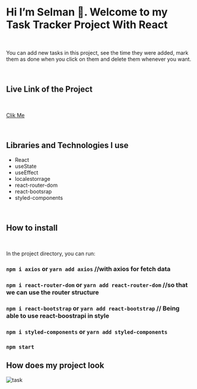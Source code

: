 

<h1>Hi I’m Selman 👋. Welcome to my Task Tracker Project With React </h1>

<br>

<p>You can add new tasks in this project, see the time they were added, mark them as done when you click on them and delete them whenever you want.</p>

<br>

<h2>Live Link of the Project</h2>

<br>

[Clik Me](https://selman-task-tracker-react.netlify.app/)

<br>

<h2>Libraries and Technologies I use</h2>
 
 * React 
 * useState
 * useEffect
 * localestorrage
 * react-router-dom
 * react-bootsrap
 * styled-components


 


 
 <br>
 
<h2>How to install</h2>

<br>

In the project directory, you can run:

### `npm i axios` or `yarn add axios`  //with axios for fetch data
### `npm i react-router-dom` or `yarn add react-router-dom`  //so that we can use the router structure
### `npm i react-bootstrap` or `yarn add react-bootstrap`  // Being able to use react-boostrapi in style
### `npm i styled-components` or `yarn add styled-components`
### `npm start`


<h2>How does my project look</h2>

![task](https://user-images.githubusercontent.com/97898216/179367283-e6d86282-db2c-45f0-90e1-1ae0e32afd9a.gif)
